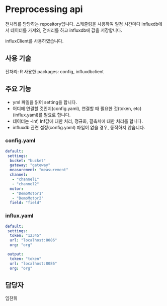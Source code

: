 # Preprocessing api

전처리를 담당하는 repository입니다.
스케줄링을 사용하여 일정 시간마다 influxdb에서 데이터를 가져와, 전처리를 하고 influxdb에 값을 저장합니다.

influxClient를 사용하였습니다.


## 사용 기술
전처리: R
사용한 packages: config, influxdbclient


## 주요 기능
- yml 파일을 읽어 setting을 합니다.
- 어디에 연결할 것인지(config.yaml), 연결할 때 필요한 것(token, etc) (influx.yaml)를 필요로 합니다.
- 데이터는 -Inf, Inf값에 대한 처리, 정규화, 결측치에 대한 처리를 합니다.
- influxdb 관련 설정(config.yaml) 파일이 없을 경우, 동작하지 않습니다.


### config.yaml
```yaml
default:
 settings:
  bucket: "bucket"
  gateway: "gateway"
  measurement: "measurement"
  channel:
   - "channel1"
   - "channel2"
  motor:
   - "DemoMotor1"
   - "DemoMotor2"
  field: "field"
```

### influx.yaml
```yaml
default:
 settings: 
  token: "12345"
  url: "localhost:8086"
  org: "org"

 output:
  token: "token"
  url: "localhost:8086"
  org: "org"
```


## 담당자
임찬휘
